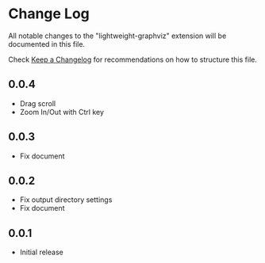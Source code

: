 # Change Log

All notable changes to the "lightweight-graphviz" extension will be documented in this file.

Check [Keep a Changelog](http://keepachangelog.com/) for recommendations on how to structure this file.

## 0.0.4
- Drag scroll
- Zoom In/Out with Ctrl key

## 0.0.3
- Fix document

## 0.0.2
- Fix output directory settings
- Fix document

## 0.0.1

- Initial release
